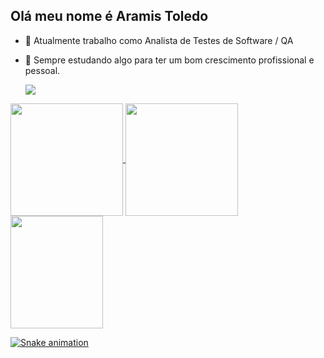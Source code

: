 ## Olá meu nome é Aramis Toledo
- 🔭 Atualmente trabalho como Analista de Testes de Software / QA
- 🌱 Sempre estudando algo para ter um bom crescimento profissional e pessoal.

  <a href="https://www.linkedin.com/in/aramis-toledo-mosso-422834274/" target="_blank"><img src="https://img.shields.io/badge/-LinkedIn-%230077B5?style=for-the-badge&logo=linkedin&logoColor=white" target="_blank"></a> 

<div>
  <a href="https://github.com/aramistoledo">
  <img height="180em"   align="center" src="https://github-readme-stats.vercel.app/api?username=aramistoledo&show_icons=true&theme=react&include_all_commits=true&count_private=true"/>
  <img height="180em"  align="center" src="https://github-readme-stats.vercel.app/api/top-langs/?username=aramistoledo&layout=compact&langs_count=7&theme=react" />

  <img align="center" width="148" height="180" src="https://media1.tenor.com/images/68e8337fb4eb7e40645d832c64762a8b/tenor.gif?itemid=19443613">
</div>
 
![Snake animation](https://github.com/aramistoledo/aramistoledo/blob/output/github-contribution-grid-snake.svg)




